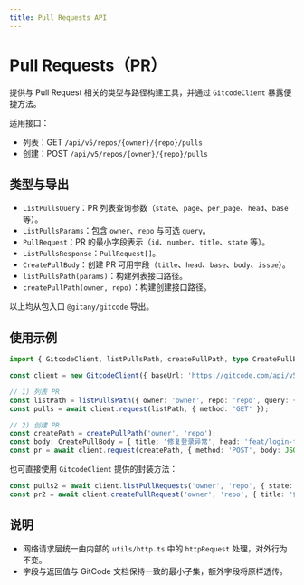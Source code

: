 ```yaml
---
title: Pull Requests API
---
```


# Pull Requests（PR）

提供与 Pull Request 相关的类型与路径构建工具，并通过 `GitcodeClient` 暴露便捷方法。

适用接口：

- 列表：GET `/api/v5/repos/{owner}/{repo}/pulls`
- 创建：POST `/api/v5/repos/{owner}/{repo}/pulls`

## 类型与导出

- `ListPullsQuery`：PR 列表查询参数（`state`、`page`、`per_page`、`head`、`base` 等）。
- `ListPullsParams`：包含 `owner`、`repo` 与可选 `query`。
- `PullRequest`：PR 的最小字段表示（`id`、`number`、`title`、`state` 等）。
- `ListPullsResponse`：`PullRequest[]`。
- `CreatePullBody`：创建 PR 可用字段（`title`、`head`、`base`、`body`、`issue`）。
- `listPullsPath(params)`：构建列表接口路径。
- `createPullPath(owner, repo)`：构建创建接口路径。

以上均从包入口 `@gitany/gitcode` 导出。

## 使用示例

```ts
import { GitcodeClient, listPullsPath, createPullPath, type CreatePullBody } from '@gitany/gitcode';

const client = new GitcodeClient({ baseUrl: 'https://gitcode.com/api/v5', token: process.env.GITCODE_TOKEN ?? null });

// 1) 列表 PR
const listPath = listPullsPath({ owner: 'owner', repo: 'repo', query: { state: 'open', page: 1, per_page: 20 } });
const pulls = await client.request(listPath, { method: 'GET' });

// 2) 创建 PR
const createPath = createPullPath('owner', 'repo');
const body: CreatePullBody = { title: '修复登录异常', head: 'feat/login-fix', base: 'main', body: '说明文本', issue: 123 };
const pr = await client.request(createPath, { method: 'POST', body: JSON.stringify(body) });
```

也可直接使用 `GitcodeClient` 提供的封装方法：

```ts
const pulls2 = await client.listPullRequests('owner', 'repo', { state: 'open' });
const pr2 = await client.createPullRequest('owner', 'repo', { title: '修复', head: 'feat/x' });
```

## 说明

- 网络请求层统一由内部的 `utils/http.ts` 中的 `httpRequest` 处理，对外行为不变。
- 字段与返回值与 GitCode 文档保持一致的最小子集，额外字段将原样透传。

